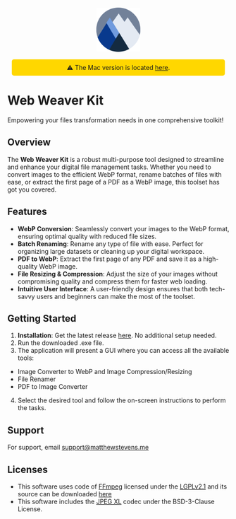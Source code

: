 <p align="center" style="margin-top: 100px;">
  <img src="https://raw.githubusercontent.com/mrzeappleGit/convertToWebP/d01a40eab689892038f95b95e8e1a8592a41b31a/convertToWebPLogo.svg" width="100" height="100">
</p>



<div align="center" style="background-color: #FFD700; padding: 10px; margin: 10px; border-radius: 5px;">
  ⚠️ The Mac version is located <a href="https://github.com/mrzeappleGit/ConvertToWebPMac" target="_blank">here</a>.
</div>

# Web Weaver Kit
Empowering your files transformation needs in one comprehensive toolkit!
## Overview
The **Web Weaver Kit** is a robust multi-purpose tool designed to streamline and enhance your digital file management tasks. Whether you need to convert images to the efficient WebP format, rename batches of files with ease, or extract the first page of a PDF as a WebP image, this toolset has got you covered.

## Features

- **WebP Conversion**: Seamlessly convert your images to the WebP format, ensuring optimal quality with reduced file sizes.
- **Batch Renaming**: Rename any type of file with ease. Perfect for organizing large datasets or cleaning up your digital workspace.
- **PDF to WebP**: Extract the first page of any PDF and save it as a high-quality WebP image.
- **File Resizing & Compression**: Adjust the size of your images without compromising quality and compress them for faster web loading.
- **Intuitive User Interface**: A user-friendly design ensures that both tech-savvy users and beginners can make the most of the toolset.
## Getting Started

  1. **Installation**: Get the latest release [here](https://github.com/mrzeappleGit/convertToWebP/releases/latest). No additional setup needed.
  2. Run the downloaded .exe file.
  3. The application will present a GUI where you can access all the available tools:
  - Image Converter to WebP and Image Compression/Resizing
  - File Renamer
  - PDF to Image Converter
  4. Select the desired tool and follow the on-screen instructions to perform the tasks.
## Support

For support, email [support@matthewstevens.me](mailto:support@matthewstevens.me?subject=[GitHub]%20Universal%20File%20%26%20WebP%20Toolset)

## Licenses
- This software uses code of <a href=http://ffmpeg.org target=_blank>FFmpeg</a> licensed under the <a href=http://www.gnu.org/licenses/old-licenses/lgpl-2.1.html>LGPLv2.1</a> and its source can be downloaded <a href=link_to_your_sources>here</a>
- This software includes the <a href=https://github.com/libjxl/libjxl target=_blank>JPEG XL</a> codec under the BSD-3-Clause License.

